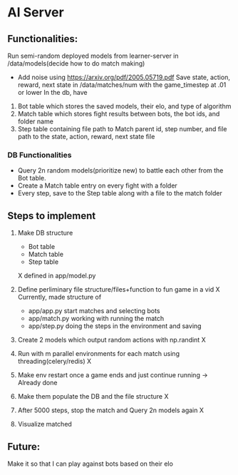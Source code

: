 # AI Server

## Functionalities:
Run semi-random deployed models from learner-server in /data/models(decide how to do match making)
 - Add noise using https://arxiv.org/pdf/2005.05719.pdf
Save state, action, reward, next state in /data/matches/num with the game_timestep at .01 or lower
In the db, have 
1. Bot table which stores the saved models, their elo, and type of algorithm
2. Match table which stores fight results between bots, the bot ids, and folder name
3. Step table containing file path to Match parent id, step number, and file path to the state, action, reward, next state file

### DB Functionalities
- Query 2n random models(prioritize new) to battle each other from the Bot table.
- Create a Match table entry on every fight with a folder 
- Every step, save to the Step table along with a file to the match folder


## Steps to implement
1. Make DB structure
    - Bot table
    - Match table
    - Step table

    X defined in app/model.py
2. Define perliminary file structure/files+function to fun game in a vid
    X Currently, made structure of 
    - app/app.py start matches and selecting bots
    - app/match.py working with running the match 
    - app/step.py doing the steps in the environment and saving
3. Create 2 models which output random actions with np.randint X
4. Run with m parallel environments for each match using threading(celery/redis) X
5. Make env restart once a game ends and just continue running -> Already done
6. Make them populate the DB and the file structure X
7. After 5000 steps, stop the match and Query 2n models again X
8. Visualize matched

## Future:
Make it so that I can play against bots based on their elo